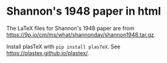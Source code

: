 # Shannon's 1948 paper in html

The LaTeX files for Shannon's 1948 paper are from https://9p.io/cm/ms/what/shannonday/shannon1948.tar.gz.

Install plasTeX with `pip install plasTeX`.
See https://plastex.github.io/plastex/.
